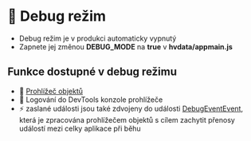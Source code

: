 # 🐞 Debug režim

- Debug režim je v produkci automaticky vypnutý
- Zapnete jej změnou **DEBUG_MODE** na **true** v **hvdata/appmain.js**

## Funkce dostupné v debug režimu

- 🧩 [Prohlížeč objektů][oexplorer]
- 📜 Logování do DevTools konzole prohlížeče
- ⚡ zaslané události jsou také zdvojeny do události [DebugEventEvent][DebugEventEvent], která je zpracována prohlížečem objektů s cílem zachytit přenosy událostí mezi celky aplikace při běhu

[DebugEventEvent]: :_evt:DebugEventEvent.md "DebugEventEvent"
[oexplorer]: oexplorer.md "Prohlížeč objektů"
